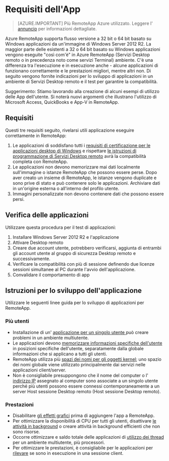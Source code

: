 
<properties
    pageTitle="Requisiti dell'App per Azure RemoteApp | Microsoft Azure"
    description="Informazioni sui requisiti per l'App che si desidera utilizzare RemoteApp di Azure"
    services="remoteapp"
    documentationCenter=""
    authors="lizap"
    manager="mbaldwin" />

<tags
    ms.service="remoteapp"
    ms.workload="compute"
    ms.tgt_pltfrm="na"
    ms.devlang="na"
    ms.topic="article"
    ms.date="08/15/2016"
    ms.author="elizapo" />



# <a name="app-requirements"></a>Requisiti dell'App

> [AZURE.IMPORTANT]
> Più RemoteApp Azure utilizzato. Leggere l' [annuncio](https://go.microsoft.com/fwlink/?linkid=821148) per informazioni dettagliate.

Azure RemoteApp supporta flusso versione a 32 bit o 64 bit basato su Windows applicazioni da un'immagine di Windows Server 2012 R2. La maggior parte delle esistenti a 32 o 64 bit basato su Windows applicazioni vengono eseguite "così com'è" in Azure RemoteApp (Servizi Desktop remoto o in precedenza noto come servizi Terminal) ambiente. C'è una differenza tra l'esecuzione e in esecuzione anche - alcune applicazioni di funzionano correttamente e le prestazioni migliori, mentre altri non. Di seguito vengono fornite indicazioni per lo sviluppo di applicazioni in un ambiente di Servizi Desktop remoto e il test per garantire la compatibilità.

Suggerimento: Stiamo lavorando alla creazione di alcuni esempi di utilizzo delle App dell'utente. Si noterà nuovi argomenti che illustrano l'utilizzo di Microsoft Access, QuickBooks e App-V in RemoteApp.

## <a name="requirements"></a>Requisiti
Questi tre requisiti seguito, rivelarsi utili applicazione eseguire correttamente in RemoteApp:

1.  Le applicazioni di soddisfano tutti i [requisiti di certificazione per le applicazioni desktop di Windows](https://msdn.microsoft.com/library/windows/desktop/hh749939.aspx) e rispettare [le istruzioni di programmazione di Servizi Desktop remoto](https://msdn.microsoft.com/library/aa383490.aspx) avrà la compatibilità completa con RemoteApp.
2.  Le applicazioni non devono memorizzare mai dati localmente sull'immagine o istanze RemoteApp che possono essere perse.  Dopo aver creato un insieme di RemoteApp, le istanze vengono duplicate e sono prive di stato e può contenere solo le applicazioni. Archiviare dati in un'origine esterna o all'interno del profilo utente.
3.  Immagini personalizzate non devono contenere dati che possono essere persi.  

## <a name="testing-your-apps"></a>Verifica delle applicazioni
Utilizzare questa procedura per il test di applicazioni:

1.  Installare Windows Server 2012 R2 e l'applicazione
2.  Attivare Desktop remoto
3.  Creare due account utente, potrebbero verificarsi, aggiunta di entrambi gli account utente al gruppo di sicurezza Desktop remoto e successivamente.
4.  Verificare la compatibilità con più di sessione definendo due licenze sessioni simultanee al PC durante l'avvio dell'applicazione.
5.  Convalidare il comportamento di app

## <a name="application-development-guidelines"></a>Istruzioni per lo sviluppo dell'applicazione
Utilizzare le seguenti linee guida per lo sviluppo di applicazioni per RemoteApp.

### <a name="multiple-users"></a>Più utenti

- Installazione di un' [applicazione per un singolo utente ](https://msdn.microsoft.com/library/aa380661.aspx)può creare problemi in un ambiente multiutente.
- Le applicazioni devono [memorizzare informazioni specifiche dell'utente](https://msdn.microsoft.com/library/aa383452.aspx) in posizioni specifiche dell'utente, separatamente dalla globale informazioni che si applicano a tutti gli utenti.
- RemoteApp utilizza più [spazi dei nomi per gli oggetti kernel](https://msdn.microsoft.com/library/aa382954.aspx); uno spazio dei nomi globale viene utilizzato principalmente dai servizi nelle applicazioni client/server.
- Non è consigliabile presuppongono che il nome del computer o l' [indirizzo IP](https://msdn.microsoft.com/library/aa382942.aspx) assegnato al computer sono associate a un singolo utente perché più utenti possono essere connessi contemporaneamente a un server Host sessione Desktop remoto (Host sessione Desktop remoto).

### <a name="performance"></a>Prestazioni
- Disabilitare [gli effetti grafici](https://msdn.microsoft.com/library/aa380822.aspx) prima di aggiungere l'app a RemoteApp.
- Per ottimizzare la disponibilità di CPU per tutti gli utenti, disattivare [le attività in background](https://msdn.microsoft.com/library/aa380665.aspx) o creare attività in background efficienti che non sono risorse.
- Occorre ottimizzare e saldo totale delle applicazioni di [utilizzo dei thread](https://msdn.microsoft.com/library/aa383520.aspx) per un ambiente multiutente, più processori.
- Per ottimizzare le prestazioni, è consigliabile per le applicazioni per [rilevare](https://msdn.microsoft.com/library/aa380798.aspx) se sono in esecuzione in una sessione client.
